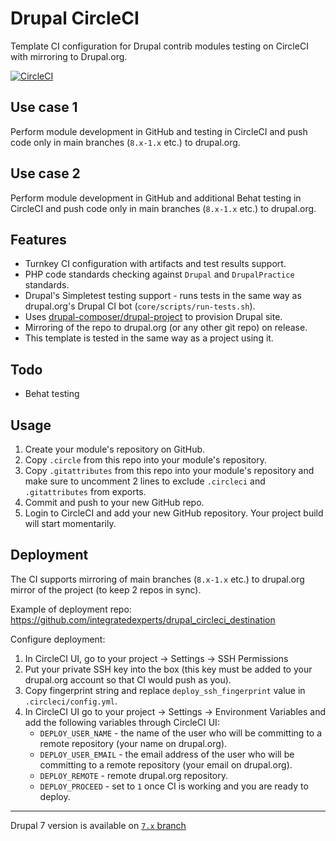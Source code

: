 # Drupal CircleCI
Template CI configuration for Drupal contrib modules testing on CircleCI
with mirroring to Drupal.org. 

[![CircleCI](https://circleci.com/gh/integratedexperts/drupal_circleci.svg?style=shield)](https://circleci.com/gh/integratedexperts/drupal_circleci)

## Use case 1
Perform module development in GitHub and testing in CircleCI and push code only 
in main branches (`8.x-1.x` etc.) to drupal.org.

## Use case 2
Perform module development in GitHub and additional Behat testing in CircleCI 
and push code only in main branches (`8.x-1.x` etc.) to drupal.org.

## Features
- Turnkey CI configuration with artifacts and test results support.
- PHP code standards checking against `Drupal` and `DrupalPractice` standards.
- Drupal's Simpletest testing support - runs tests in the same way as 
  drupal.org's Drupal CI bot (`core/scripts/run-tests.sh`).
- Uses [drupal-composer/drupal-project](https://github.com/drupal-composer/drupal-project) 
  to provision Drupal site.
- Mirroring of the repo to drupal.org (or any other git repo) on release.  
- This template is tested in the same way as a project using it.

## Todo
- Behat testing    

## Usage
1. Create your module's repository on GitHub.
2. Copy `.circle` from this repo into your module's repository.
3. Copy `.gitattributes` from this repo into your module's repository and 
   make sure to uncomment 2 lines to exclude `.circleci` and `.gitattributes`
   from exports.
4. Commit and push to your new GitHub repo.
5. Login to CircleCI and add your new GitHub repository. Your project build will 
   start momentarily.
   
## Deployment
The CI supports mirroring of main branches (`8.x-1.x` etc.) to drupal.org mirror 
of the project (to keep 2 repos in sync).

Example of deployment repo: https://github.com/integratedexperts/drupal_circleci_destination

Configure deployment:
1. In CircleCI UI, go to your project -> Settings -> SSH Permissions
2. Put your private SSH key into the box (this key must be added to your 
   drupal.org account so that CI would push as you).  
3. Copy fingerprint string and replace `deploy_ssh_fingerprint` value in 
   `.circleci/config.yml`.
4. In CircleCI UI go to your project -> Settings -> Environment Variables and 
   add the following variables through CircleCI UI:
   - `DEPLOY_USER_NAME` - the name of the user who will be committing to a 
     remote repository (your name on drupal.org).  
   - `DEPLOY_USER_EMAIL` - the email address of the user who will be committing 
     to a remote repository (your email on drupal.org).
   - `DEPLOY_REMOTE` - remote drupal.org repository.
   - `DEPLOY_PROCEED` - set to `1` once CI is working and you are ready to 
     deploy.
        
----
Drupal 7 version is available on [`7.x` branch](https://github.com/integratedexperts/drupal_circleci/tree/7.x)
